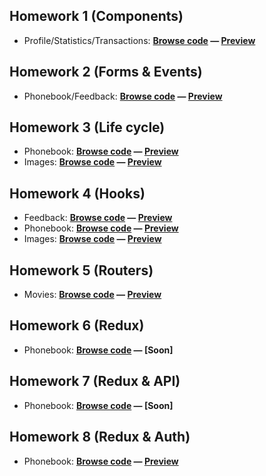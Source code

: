 ## Homework 1 (Components)
- Profile/Statistics/Transactions: **[Browse code](https://github.com/KAVASAKKI/react-js-homework/tree/01-components) — [Preview](https://components-01-profile.herokuapp.com/)**

## Homework 2 (Forms & Events)
- Phonebook/Feedback: **[Browse code](https://github.com/KAVASAKKI/react-js-homework/tree/02-forms-events) — [Preview](https://forms-events-02.herokuapp.com/)**

## Homework 3 (Life cycle)
- Phonebook: **[Browse code](https://github.com/KAVASAKKI/react-js-homework/tree/03-lifecycle) — [Preview](https://lifecycle-03.herokuapp.com/)** <br>
- Images: **[Browse code](https://github.com/KAVASAKKI/react-js-homework/tree/03-rest-api) — [Preview](https://images-03.herokuapp.com/)**

## Homework 4 (Hooks)
- Feedback: **[Browse code](https://github.com/KAVASAKKI/react-js-homework/tree/04-hooks-feedback) — [Preview](https://feedback-hooks-04.herokuapp.com/)** <br>
- Phonebook: **[Browse code](https://github.com/KAVASAKKI/react-js-homework/tree/04-phonebook-hooks) — [Preview](https://phonebook-hooks-04.herokuapp.com/)** <br>
- Images: **[Browse code](https://github.com/KAVASAKKI/react-js-homework/tree/04-images-hooks) — [Preview](https://images-hooks-04.herokuapp.com/)**

## Homework 5 (Routers)
- Movies: **[Browse code](https://github.com/KAVASAKKI/react-js-homework/tree/05-movies) — [Preview](https://05-movies-app.netlify.app/)**

## Homework 6 (Redux)
- Phonebook: **[Browse code](https://github.com/KAVASAKKI/react-js-homework/tree/06-phonebook-redux) — [Soon]**

## Homework 7 (Redux & API)
- Phonebook: **[Browse code](https://github.com/KAVASAKKI/react-js-homework/tree/07-phonebook) — [Soon]**

## Homework 8 (Redux & Auth)
- Phonebook: **[Browse code](https://github.com/KAVASAKKI/react-js-homework/tree/08-phonebook-auth) — [Preview](https://08-phonebook-auth.netlify.app/)**
